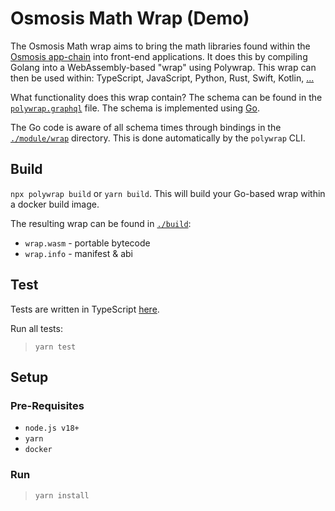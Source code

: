 # Osmosis Math Wrap (Demo)

The Osmosis Math wrap aims to bring the math libraries found within the [Osmosis app-chain](https://github.com/osmosis-labs/cosmos-sdk) into front-end applications. It does this by compiling Golang into a WebAssembly-based "wrap" using Polywrap. This wrap can then be used within: TypeScript, JavaScript, Python, Rust, Swift, Kotlin, [...](https://github.com/polywrap/client-readiness)

What functionality does this wrap contain? The schema can be found in the [`polywrap.graphql`](./polywrap.graphql) file. The schema is implemented using [Go](./module).

The Go code is aware of all schema times through bindings in the [`./module/wrap`](./module/wrap) directory. This is done automatically by the `polywrap` CLI.

## Build
`npx polywrap build` or `yarn build`. This will build your Go-based wrap within a docker build image.

The resulting wrap can be found in [`./build`](./build):
* `wrap.wasm` - portable bytecode
* `wrap.info` - manifest & abi

## Test
Tests are written in TypeScript [here](./module/__tests__/).

Run all tests:
> `yarn test`

## Setup
### Pre-Requisites
* `node.js v18+`
* `yarn`
* `docker`

### Run
> `yarn install`
